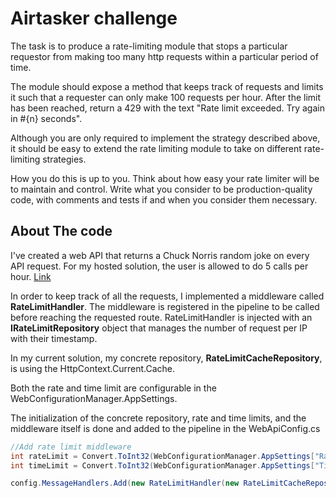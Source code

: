 # Airtasker challenge

The task is to produce a rate-limiting module that stops a particular requestor from making too many http requests within a particular period of time.

The module should expose a method that keeps track of requests and limits it such that a requester can only make 100 requests per hour. After the limit has been reached, return a 429 with the text "Rate limit exceeded. Try again in #{n} seconds".

Although you are only required to implement the strategy described above, it should be easy to extend the rate limiting module to take on different rate-limiting strategies.

How you do this is up to you. Think about how easy your rate limiter will be to maintain and control. Write what you consider to be production-quality code, with comments and tests if and when you consider them necessary.

## About The code
I've created a web API that returns a Chuck Norris random joke on every API request.
For my hosted solution, the user is allowed to do 5 calls per hour.
[Link](http://airtaskerchallengeratelimiter-wolfenfeld.us-east-2.elasticbeanstalk.com/)

In order to keep track of all the requests, I implemented a middleware called **RateLimitHandler**.
The middleware is registered in the pipeline to be called before reaching the requested route. 
RateLimitHandler is injected with an **IRateLimitRepository** object that manages the number of request per IP with their timestamp.

In my current solution, my concrete repository, **RateLimitCacheRepository**, is using the HttpContext.Current.Cache.

Both the rate and time limit are configurable in the WebConfigurationManager.AppSettings.

The initialization of the concrete repository, rate and time limits, and the middleware itself is done and added to the pipeline in the WebApiConfig.cs

```csharp
//Add rate limit middleware
int rateLimit = Convert.ToInt32(WebConfigurationManager.AppSettings["RateLimit"]);
int timeLimit = Convert.ToInt32(WebConfigurationManager.AppSettings["TimeLimit"]);

config.MessageHandlers.Add(new RateLimitHandler(new RateLimitCacheRepository(rateLimit, timeLimit)));

```

